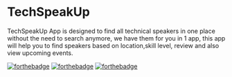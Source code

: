 # TechSpeakUp
TechSpeakUp App is designed to find all technical speakers in one place without the need to search anymore, we have them for you in 1 app, this app will help you to find speakers based on location,skill level, review and also view upcoming events.

[![forthebadge](https://forthebadge.com/images/badges/made-with-java.svg)](https://forthebadge.com)
[![forthebadge](https://forthebadge.com/images/badges/built-for-android.svg)](https://forthebadge.com)
[![forthebadge](https://forthebadge.com/images/badges/built-with-love.svg)](https://forthebadge.com)


